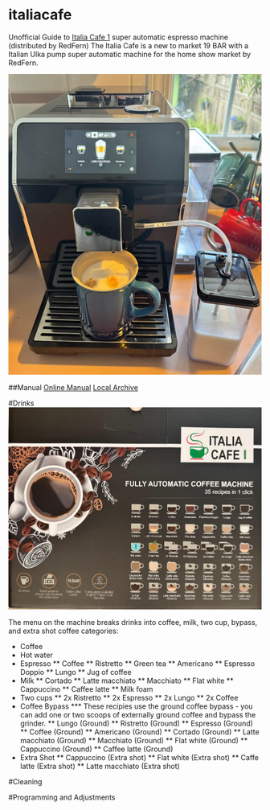 # italiacafe
Unofficial Guide to [Italia Cafe 1](https://italiacafe.ca/products/italia-cafe-i) super automatic espresso machine (distributed by RedFern)
The Italia Cafe is a new to market 19 BAR with a Italian Ulka pump super automatic machine for the home show market by RedFern.   

![Pic of machine](/images/machine.jpg?raw=true)

##Manual
[Online Manual](https://cdn.shopify.com/s/files/1/3098/0678/files/Italia_Cafe_I_Manual.pdf?v=1743791908)
[Local Archive](Italia_Cafe_I_Manual.pdf?raw=true)

#Drinks
![Drink List](images/box_drinks.jpg?raw=true)

The menu on the machine breaks drinks into coffee, milk, two cup, bypass, and extra shot coffee categories:
* Coffee
 * Hot water
 * Espresso
** Coffee
** Ristretto
** Green tea
** Americano
** Espresso Doppio
** Lungo
** Jug of coffee
* Milk
** Cortado
** Latte macchiato
** Macchiato
** Flat white
** Cappuccino
** Caffee latte
** Milk foam
* Two cups
** 2x Ristretto
** 2x Espresso
** 2x Lungo
** 2x Coffee
* Coffee Bypass
*** These recipies use the ground coffee bypass - you can add one or two scoops of externally ground coffee and bypass the grinder.
** Lungo (Ground)
** Ristretto (Ground)
** Espresso (Ground)
** Coffee (Ground)
** Americano (Ground)
** Cortado (Ground)
** Latte macchiato (Ground)
** Macchiato (Ground)
** Flat white (Ground)
** Cappuccino (Ground)
** Caffee latte (Ground)
* Extra Shot
** Cappuccino (Extra shot)
** Flat white (Extra shot)
** Caffe latte (Extra shot)
** Latte macchiato (Extra shot)


#Cleaning

#Programming and Adjustments
